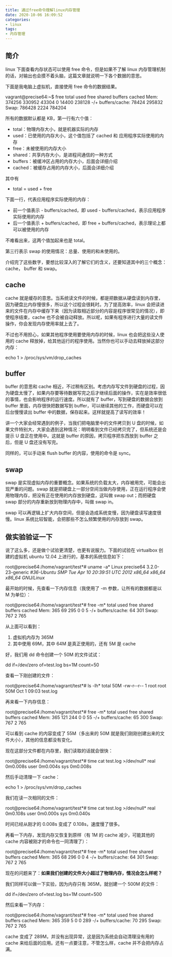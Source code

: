 ```yaml
---
title: 通过free命令理解linux内存管理
date: 2020-10-06 16:09:52
categories:
- linux
tags:
- 内存管理
---
```


## 简介

linux 下面查看内存状态可以使用 free 命令，但是如果不了解 linux 内存管理机制的话，对输出也会摸不着头脑，这篇文章就说明一下各个数据的意思。

下面是我电脑上虚拟机，直接使用 free 命令的数据结果。

vagrant@precise64:~$ free        total    used    free   shared  buffers   cached Mem:    374256   330952   43304     0   14400   238128 -/+ buffers/cache:   78424   295832 Swap:    786428    2224   784204

所有的数据默认都是 KB，第一行有六个值：

- total：物理内存大小，就是机器实际的内存
- used：已使用的内存大小，这个值包括了 cached 和 应用程序实际使用的内存
- free：未被使用的内存大小
- shared：共享内存大小，是进程间通信的一种方式
- buffers：被缓冲区占用的内存大小，后面会详细介绍
- cached：被缓存占用的内存大小，后面会详细介绍

其中有

- total = used + free

下面一行，代表应用程序实际使用的内存：

- 前一个值表示 - buffers/cached，即 used - buffers/cached，表示应用程序实际使用的内存
- 后一个值表示 + buffers/cached，即 free + buffers/cached，表示理论上都可以被使用的内存

不难看出来，这两个值加起来也是 total。

第三行表示 swap 的使用情况：总量、使用的和未使用的。

介绍完了这些数字，要想比较深入的了解它们的含义，还要知道其中的三个概念：cache， buffer 和 swap。

## cache

cache 就是缓存的意思。当系统读文件的时候，都是把数据从硬盘读到内存里，因为硬盘比内存慢很多，所以这个过程会很耗时。为了提高效率，linux 会把读进来的文件在内存中缓存下来（因为读取相近部分的内容是程序很常见的情况），即使程序结束，cache 也不会被自动释放。所以呢，如果有程序进行大量的读文件操作，你会发现内存使用率就上去了。

不过也不用担心，如果其他程序使用要使用内存的时候，linux 也会把这些没人使用的 cache 释放掉，给其他运行的程序使用。当然你也可以手动去释放掉这部分内存：

echo 1 > /proc/sys/vm/drop_caches

## buffer

buffer 的意思和 cache 相近，不过稍有区别。考虑内存写文件到硬盘的过程，因为硬盘太慢了，如果内存要等待数据写完之后才继续后面的操作，实在是效率很低的事情，也会影响程序的运行速度。所以就有了 buffer，写到硬盘的数据会放到 buffer 里面，内存很快把数据写到 buffer，可以继续其他的工作，而硬盘可以在后台慢慢读出 buffer 中的数据，保存起来。这样就提高了读写的效率！

讲一个大家会经常遇到的例子，当我们把电脑里中的文件拷贝到 U 盘的时候，如果文件特别大，大家会遇到这种情况：明明看到文件已经拷贝完了，但系统还是会提示 U 盘正在使用中。这就是 buffer 的原因，拷贝程序把东西放到 buffer 之后，但是 U 盘还没有写完。

同样的，可以手动来 flush buffer 的内容，使用的命令是 sync。

## swap

swap 是实现虚拟内存的重要概念。如果系统的负载太大，内存被用完，可能会出现严重的问题。swap 就是把硬盘上一部分空间当做内存使用，正在运行程序会使用物理内存，把没有正在使用的内存放到硬盘，这叫做 swap out；而把硬盘 swap 部分的内存重新放到物理内存中，叫做 swap in。

swap 可以再逻辑上扩大内存空间，但是会造成系统变慢，因为硬盘读写速度很慢。linux 系统比较智能，会把那些不怎么频繁使用的内存放到 swap。

## 做实验验证一下

说了这么多，还是做个试验更清楚，也更有说服力。下面的试验在 virtualbox 创建的虚拟机 ubuntu 12.04 上进行的，基本的系统信息如下：

root@precise64:/home/vagrant/test*# uname -a* Linux precise64 3.2.0-23-generic *#36-Ubuntu SMP Tue Apr 10 20:39:51 UTC 2012 x86_64 x86_64 x86_64 GNU/Linux*

最开始的时候，先查看一下内存信息（我使用了 -m 参数，让所有的数据都是以 M 为单位）：

root@precise64:/home/vagrant/test*# free -m*        total    used    free   shared  buffers   cached Mem:      365     69    295     0     0     5 -/+ buffers/cache:     64    301 Swap:     767     2    765

从上面可以看到：

1. 虚拟机内存为 365M
2. 其中使用 69M，其中 64M 是真正使用的，还有 5M 是 cache

好，我们用 dd 命令创建一个 50M 的文件试试：

dd if=/dev/zero of=test.log bs=1M count=50

查看一下刚创建的文件：

root@precise64:/home/vagrant/test*# ls -lh* total 50M -rw-r--r-- 1 root root 50M Oct 1 09:03 test.log

再来看一下内存信息：

root@precise64:/home/vagrant/test*# free -m*        total    used    free   shared  buffers   cached Mem:      365    121    244     0     0     55 -/+ buffers/cache:     65    300 Swap:     767     2    765

可以看到 cache 的内容变成了 55M（多出来的 50M 就是我们刚刚创建出来的文件大小），其他的信息都没有变化。

现在这部分文件都在内存里，我们读取的话就会很快：

root@precise64:/home/vagrant/test*# time cat test.log >/dev/null* real  0m0.008s user  0m0.004s sys  0m0.008s

然后手动清理一下 cache：

echo 1 > /proc/sys/vm/drop_caches

我们在读一次相同的文件：

root@precise64:/home/vagrant/test*# time cat test.log >/dev/null* real  0m0.108s user  0m0.000s sys  0m0.040s

时间已经从刚才的 0.008s 变成了 0.108s，速度慢了很多。

再看一下内存，发现内存又恢复到原样（有 1M 的 cache 减少，可能其他的 cache 内容被刚才的命令也一同清理了）：

root@precise64:/home/vagrant/test*# free -m*        total    used    free   shared  buffers   cached Mem:      365     68    296     0     0     4 -/+ buffers/cache:     64    301 Swap:     767     2    765

现在的问题来了：**如果我们创建的文件大小超过了物理内存，情况会怎么样呢？**

我们同样可以做一下实验，因为内存只有 365M，就创建一个 500M 的文件：

dd if=/dev/zero of=test.log bs=1M count=500

然后来看一下内存：

root@precise64:/home/vagrant/test*# free -m*        total    used    free   shared  buffers   cached Mem:      365    359     5     0     0    289 -/+ buffers/cache:     70    295 Swap:     767     2    765

cache 变成了 289M，并没有出现异常，这是因为系统会自动清理没有用的 cache 来给后面的应用。还有一点要注意，不管怎么样，cache 并不会把内存占满。
